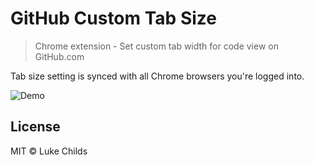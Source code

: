 # GitHub Custom Tab Size

> Chrome extension - Set custom tab width for code view on GitHub.com

Tab size setting is synced with all Chrome browsers you're logged into.

![Demo](http://i.imgur.com/Y3Rf9SF.gif)

## License

MIT © Luke Childs
